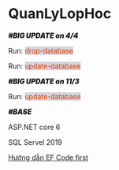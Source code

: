 # QuanLyLopHoc
<div>
<div><span style="font-style: italic;font-weight: 900;">#BIG UPDATE on 4/4</span>
        <p>Run: <span style="background-color: rgb(213, 212, 221); color: rgb(219, 58, 0);">drop-database</span></p>
        <p>Run: <span style="background-color: rgb(213, 212, 221); color: rgb(219, 58, 0);">update-database</span></p>
    </div>
    <div><span style="font-style: italic;font-weight: 900;">#BIG UPDATE on 11/3</span>
        <p>Run: <span style="background-color: rgb(213, 212, 221); color: rgb(219, 58, 0);">update-database</span></p>
    </div>
    <div>
        <span style="font-style: italic;font-weight: 900;">#BASE</span>
    </div>
    <p>ASP.NET core 6</p>
    <p>SQL Servel 2019</p>
    <div> <a
            href='https://www.entityframeworktutorial.net/code-first/database-initialization-strategy-in-code-first.aspx'>Hướng
            dẫn EF Code first</a></div>
</div>

